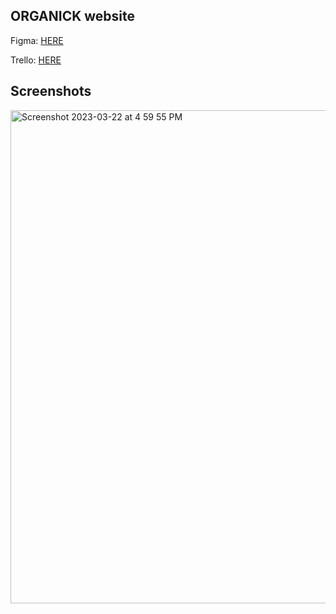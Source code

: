 ## ORGANICK website

Figma:
<a href="https://www.figma.com/file/bAsBgzxReUWeArEHvfnA2c/Agriculture-Webflow-Website-Template-(Community)?node-id=1%3A430&t=VNIzAilHFOW8Hbd6-1">HERE</a>

Trello:
<a href="https://trello.com/invite/b/2rkwpwVA/ATTIdf5eae9421d69328607032524b8b498f503A5E26/freelance">HERE</a>

 
 
 ## Screenshots
 
<img width="789" alt="Screenshot 2023-03-22 at 4 59 55 PM" src="https://user-images.githubusercontent.com/97631462/227065221-a6434b20-72ef-478b-a5a0-0c9db43c2d06.png">

